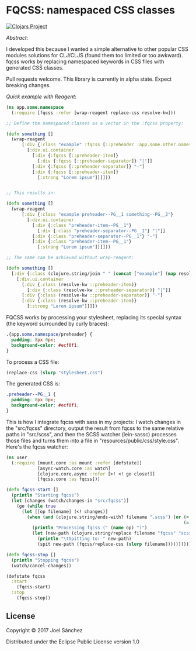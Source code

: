 # FQCSS: namespaced CSS classes

[![Clojars Project](https://img.shields.io/clojars/v/fqcss.svg)](https://clojars.org/fqcss)

*Abstract:*

I developed this because I wanted a simple alternative to other popular CSS modules solutions for CLJ/CLJS (found them too limited or too awkward). fqcss works by replacing namespaced keywords in CSS files with generated CSS classes.

Pull requests welcome. This library is currently in alpha state. Expect breaking changes.

*Quick example with Reagent*:

```Clojure
(ns app.some.namespace
  (:require [fqcss :refer [wrap-reagent replace-css resolve-kw]))

;; Define the namespaced classes as a vector in the :fqcss property:

(defn something []
  (wrap-reagent
      [:div {:class "example" :fqcss [::preheader :app.some.other.namespace/something]}
        [:div.ui.container
          [:div {:fqcss [::preheader-item]}
            [:div {:fqcss [::preheader-separator]} "|"]]
          [:div {:fqcss [::preheader-separator]} "-"]
          [:div {:fqcss [::preheader-item]}
            [:strong "Lorem ipsum"]]]]))


;; This results in:

(defn something []
  (wrap-reagent
      [:div {:class "example preheader--PG__1 something--PG__2"}
        [:div.ui.container
          [:div {:class "preheader-item--PG__1"}
            [:div {:class "preheader-separator--PG__1"} "|"]]
          [:div {:class "preheader-separator--PG__1"} "-"]
          [:div {:class "preheader-item--PG__1"}
            [:strong "Lorem ipsum"]]]]))

;; The same can be achieved without wrap-reagent:

(defn something []
  [:div {:class (clojure.string/join " " (concat ["example"] (map resolve-kw [::preheader :app.some.other.namespace/something])))}
    [:div.ui.container
      [:div {:class (resolve-kw ::preheader-item)}
        [:div {:class (resolve-kw ::preheader-separator)} "|"]]
      [:div {:class (resolve-kw ::preheader-separator)} "-"]
      [:div {:class (resolve-kw ::preheader-item)}
        [:strong "Lorem ipsum"]]]])
```

FQCSS works by processing your stylesheet, replacing its special syntax (the keyword surrounded by curly braces):

```CSS
.{app.some.namespace/preheader} {
  padding: 8px 0px;
  background-color: #ecf0f1;
}
```

To process a CSS file:

```Clojure
(replace-css (slurp "stylesheet.css")

```

The generated CSS is:

```CSS
.preheader--PG__1 {
  padding: 8px 0px;
  background-color: #ecf0f1;
}
```

This is how I integrate fqcss with sass in my projects: I watch changes in the "src/fqcss" directory, output the result from fqcss to the same relative paths in "src/scss", and then the SCSS watcher (lein-sassc) processes those files and turns them into a file in "resources/public/css/style.css". Here's the fqcss watcher:

```Clojure
(ns user
  (:require [mount.core :as mount :refer [defstate]]
            [async-watch.core :as watch]
            [clojure.core.async :refer [>! <! go close!]]
            [fqcss.core :as fqcss]))

(defn fqcss-start []
  (println "Starting fqcss")
  (let [changes (watch/changes-in "src/fqcss")]
    (go (while true
      (let [[op filename] (<! changes)]
        (when (and (clojure.string/ends-with? filename ".scss") (or (= (name op) "modify")
                                                                    (= (name op) "create")))
          (println "Processing fqcss (" (name op) ")")
          (let [new-path (clojure.string/replace filename "fqcss" "scss")]
            (println "\tSpitting to: " new-path)
            (spit new-path (fqcss/replace-css (slurp filename))))))))))

(defn fqcss-stop []
  (println "Stopping fqcss")
  (watch/cancel-changes))

(defstate fqcss
  :start
    (fqcss-start)
  :stop
    (fqcss-stop))
```


## License

Copyright © 2017 Joel Sánchez

Distributed under the Eclipse Public License version 1.0
